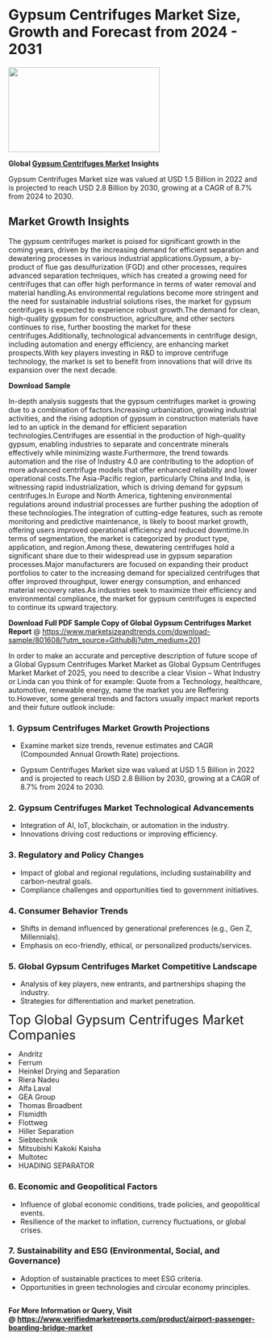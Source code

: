 <H1>Gypsum Centrifuges Market Size, Growth and Forecast from 2024 - 2031</H1><img class="aligncenter size-medium wp-image-584254" src="https://thirdeyenews.in/wp-content/uploads/2024/09/Global-Market-Research-300x168.jpeg" alt="" width="300" height="168" /><p><strong>Global&nbsp;<a href="https://www.marketsizeandtrends.com/download-sample/801608/?utm_source=Github8j?utm_medium=201">Gypsum Centrifuges Market</a> Insights</strong></p><p>Gypsum Centrifuges Market size was valued at USD 1.5 Billion in 2022 and is projected to reach USD 2.8 Billion by 2030, growing at a CAGR of 8.7% from 2024 to 2030.</p><p><h2>Market Growth Insights</h2> <p>The gypsum centrifuges market is poised for significant growth in the coming years, driven by the increasing demand for efficient separation and dewatering processes in various industrial applications.Gypsum, a by-product of flue gas desulfurization (FGD) and other processes, requires advanced separation techniques, which has created a growing need for centrifuges that can offer high performance in terms of water removal and material handling.As environmental regulations become more stringent and the need for sustainable industrial solutions rises, the market for gypsum centrifuges is expected to experience robust growth.The demand for clean, high-quality gypsum for construction, agriculture, and other sectors continues to rise, further boosting the market for these centrifuges.Additionally, technological advancements in centrifuge design, including automation and energy efficiency, are enhancing market prospects.With key players investing in R&D to improve centrifuge technology, the market is set to benefit from innovations that will drive its expansion over the next decade.</p> <p><strong>Download Sample</strong></p> <p>In-depth analysis suggests that the gypsum centrifuges market is growing due to a combination of factors.Increasing urbanization, growing industrial activities, and the rising adoption of gypsum in construction materials have led to an uptick in the demand for efficient separation technologies.Centrifuges are essential in the production of high-quality gypsum, enabling industries to separate and concentrate minerals effectively while minimizing waste.Furthermore, the trend towards automation and the rise of Industry 4.0 are contributing to the adoption of more advanced centrifuge models that offer enhanced reliability and lower operational costs.The Asia-Pacific region, particularly China and India, is witnessing rapid industrialization, which is driving demand for gypsum centrifuges.In Europe and North America, tightening environmental regulations around industrial processes are further pushing the adoption of these technologies.The integration of cutting-edge features, such as remote monitoring and predictive maintenance, is likely to boost market growth, offering users improved operational efficiency and reduced downtime.In terms of segmentation, the market is categorized by product type, application, and region.Among these, dewatering centrifuges hold a significant share due to their widespread use in gypsum separation processes.Major manufacturers are focused on expanding their product portfolios to cater to the increasing demand for specialized centrifuges that offer improved throughput, lower energy consumption, and enhanced material recovery rates.As industries seek to maximize their efficiency and environmental compliance, the market for gypsum centrifuges is expected to continue its upward trajectory.</p> <p><span class=""><strong>Download Full PDF Sample Copy of Global Gypsum Centrifuges Market Report</strong> @ <a href="https://www.marketsizeandtrends.com/download-sample/801608/?utm_source=Github8j?utm_medium=201" target="_blank">https://www.marketsizeandtrends.com/download-sample/801608/?utm_source=Github8j?utm_medium=201</a></span></p><p>In order to make an accurate and perceptive description of future scope of a Global&nbsp;Gypsum Centrifuges Market Market as Global&nbsp;Gypsum Centrifuges Market Market of 2025, you need to describe a clear Vision &ndash; What Industry or Linda can you think of for example: Quote from a Technology, healthcare, automotive, renewable energy, name the market you are Reffering to.However, some general trends and factors usually impact market reports and their future outlook include:</p><h3>1.&nbsp;<strong>Gypsum Centrifuges Market Growth Projections</strong></h3><ul><li>Examine market size trends, revenue estimates and CAGR (Compounded Annual Growth Rate) projections.</li><li><p>Gypsum Centrifuges Market size was valued at USD 1.5 Billion in 2022 and is projected to reach USD 2.8 Billion by 2030, growing at a CAGR of 8.7% from 2024 to 2030.</p></li></ul><h3>2.&nbsp;<strong>Gypsum Centrifuges Market Technological Advancements</strong></h3><ul><li>Integration of AI, IoT, blockchain, or automation in the industry.</li><li>Innovations driving cost reductions or improving efficiency.</li></ul><h3>3.&nbsp;<strong>Regulatory and Policy Changes</strong></h3><ul><li>Impact of global and regional regulations, including sustainability and carbon-neutral goals.</li><li>Compliance challenges and opportunities tied to government initiatives.</li></ul><h3>4.&nbsp;<strong>Consumer Behavior Trends</strong></h3><ul><li>Shifts in demand influenced by generational preferences (e.g., Gen Z, Millennials).</li><li>Emphasis on eco-friendly, ethical, or personalized products/services.</li></ul><h3>5.&nbsp;<strong>Global Gypsum Centrifuges Market Competitive Landscape</strong></h3><ul><li>Analysis of key players, new entrants, and partnerships shaping the industry.</li><li>Strategies for differentiation and market penetration.</li></ul><p data-pm-slice="1 1 []"><span style="color: inherit; font-family: inherit; font-size: 25px;">Top Global Gypsum Centrifuges Market Companies</span></p><div class="" data-test-id=""><p><li>Andritz</li><li> Ferrum</li><li> Heinkel Drying and Separation</li><li> Riera Nadeu</li><li> Alfa Laval</li><li> GEA Group</li><li> Thomas Broadbent</li><li> Flsmidth</li><li> Flottweg</li><li> Hiller Separation</li><li> Siebtechnik</li><li> Mitsubishi Kakoki Kaisha</li><li> Multotec</li><li> HUADING SEPARATOR</li></p></div><h3>6.&nbsp;<strong>Economic and Geopolitical Factors</strong></h3><ul><li>Influence of global economic conditions, trade policies, and geopolitical events.</li><li>Resilience of the market to inflation, currency fluctuations, or global crises.</li></ul><h3>7.&nbsp;<strong>Sustainability and ESG (Environmental, Social, and Governance)</strong></h3><ul><li>Adoption of sustainable practices to meet ESG criteria.</li><li>Opportunities in green technologies and circular economy principles.</li></ul><h2><strong style="font-size: 14px;">For More Information or Query, Visit @&nbsp;</strong><a style="background-color: #ffffff; font-size: 14px;" href="https://www.marketsizeandtrends.com/report/gypsum-centrifuges-market/" target="_blank">https://www.verifiedmarketreports.com/product/airport-passenger-boarding-bridge-market</a></h2>